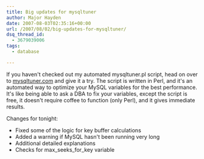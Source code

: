 ```yaml
---
title: Big updates for mysqltuner
author: Major Hayden
date: 2007-08-03T02:35:16+00:00
url: /2007/08/02/big-updates-for-mysqltuner/
dsq_thread_id:
  - 3679039006
tags:
  - database

---
```

If you haven't checked out my automated mysqltuner.pl script, head on over to [mysqltuner.com][1] and give it a try. The script is written in Perl, and it's an automated way to optimize your MySQL variables for the best performance. It's like being able to ask a DBA to fix your variables, except the script is free, it doesn't require coffee to function (only Perl), and it gives immediate results.

Changes for tonight:

  * Fixed some of the logic for key buffer calculations
  * Added a warning if MySQL hasn't been running very long
  * Additional detailed explanations
  * Checks for max\_seeks\_for_key variable

 [1]: http://mysqltuner.com
